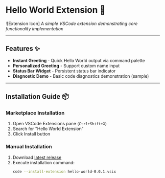 # Hello World Extension 🚀

![Extension Icon] 
*A simple VSCode extension demonstrating core functionality implementation*

---

## Features ✨

- **Instant Greeting** - Quick Hello World output via command palette
- **Personalized Greeting** - Support custom name input
- **Status Bar Widget** - Persistent status bar indicator
- **Diagnostic Demo** - Basic code diagnostics demonstration (sample)

---

## Installation Guide 📦

### Marketplace Installation
1. Open VSCode Extensions pane (`Ctrl+Shift+X`)
2. Search for "Hello World Extension"
3. Click Install button

### Manual Installation
1. Download [latest release](https://github.com/yourname/hello-world-extension/releases)
2. Execute installation command:
   ```bash
   code --install-extension hello-world-0.0.1.vsix